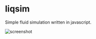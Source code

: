 liqsim
======

Simple fluid simulation written in javascript. 

![screenshot](http://i.imgur.com/Bh3tRRS.png)
